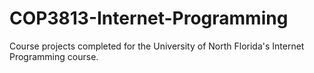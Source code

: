# COP3813-Internet-Programming
Course projects completed for the University of North Florida's Internet Programming course.
